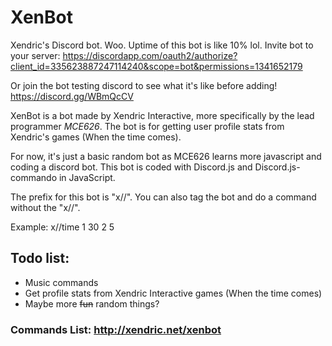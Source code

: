 # XenBot
Xendric's Discord bot. Woo. Uptime of this bot is like 10% lol. Invite bot to your server: https://discordapp.com/oauth2/authorize?client_id=335623887247114240&scope=bot&permissions=1341652179

Or join the bot testing discord to see what it's like before adding! https://discord.gg/WBmQcCV

XenBot is a bot made by Xendric Interactive, more specifically by the lead programmer *MCE626*. The bot is for getting user profile stats from Xendric's games (When the time comes).

For now, it's just a basic random bot as MCE626 learns more javascript and coding a discord bot. This bot is coded with Discord.js and Discord.js-commando in JavaScript.

The prefix for this bot is "x//". You can also tag the bot and do a command without the "x//".

Example: x//time 1 30 2 5

## Todo list:
- Music commands
- Get profile stats from Xendric Interactive games (When the time comes)
- Maybe more ~~fun~~ random things?

### Commands List: http://xendric.net/xenbot
